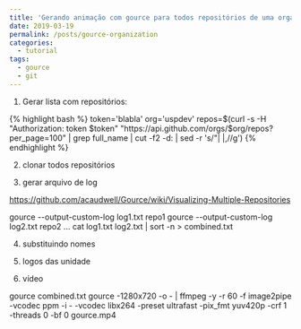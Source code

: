 ```yaml
---
title: 'Gerando animação com gource para todos repositórios de uma organização do github'
date: 2019-03-19
permalink: /posts/gource-organization
categories: 
  - tutorial
tags:
  - gource
  - git 
---
```


1. Gerar lista com repositórios:

{% highlight bash %}
token='blabla'
org='uspdev'
repos=$(curl -s -H "Authorization: token $token" "https://api.github.com/orgs/$org/repos?per_page=100" | grep full_name | cut -f2 -d: | sed -r 's/"| |,//g')
{% endhighlight %}

2. clonar todos repositórios

3. gerar arquivo de log

https://github.com/acaudwell/Gource/wiki/Visualizing-Multiple-Repositories

gource --output-custom-log log1.txt repo1
gource --output-custom-log log2.txt repo2
...
cat log1.txt log2.txt | sort -n > combined.txt

4. substituindo nomes

5. logos das unidade

6. vídeo

gource combined.txt
gource -1280x720 -o - | ffmpeg -y -r 60 -f image2pipe -vcodec ppm -i - -vcodec libx264 -preset ultrafast -pix_fmt yuv420p -crf 1 -threads 0 -bf 0 gource.mp4
